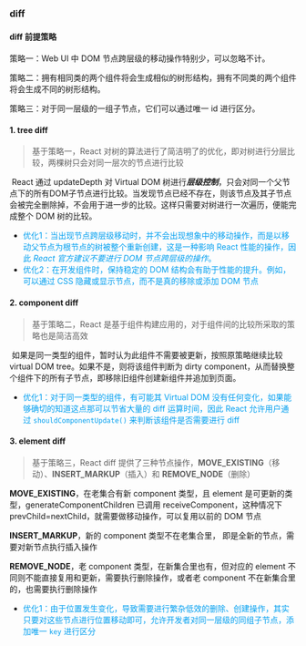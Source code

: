 ### diff

#### diff 前提策略

策略一：Web UI 中 DOM 节点跨层级的移动操作特别少，可以忽略不计。

策略二：拥有相同类的两个组件将会生成相似的树形结构，拥有不同类的两个组件将会生成不同的树形结构。

策略三：对于同一层级的一组子节点，它们可以通过唯一 id 进行区分。

#### 1. tree diff

> 基于策略一，React 对树的算法进行了简洁明了的优化，即对树进行分层比较，两棵树只会对同一层次的节点进行比较

​        React 通过 updateDepth 对 Virtual DOM 树进行***层级控制***，只会对同一个父节点下的所有DOM子节点进行比较。当发现节点已经不存在，则该节点及其子节点会被完全删除掉，不会用于进一步的比较。这样只需要对树进行一次遍历，便能完成整个 DOM 树的比较。

* <font color=#0099fff >优化1：当出现节点跨层级移动时，并不会出现想象中的移动操作，而是以移动父节点为根节点的树被整个重新创建，这是一种影响 React 性能的操作，因此 *React 官方建议不要进行 DOM 节点跨层级的操作*。</font>
* <font color=#0099fff >优化2：在开发组件时，保持稳定的 DOM 结构会有助于性能的提升。例如，可以通过 CSS 隐藏或显示节点，而不是真的移除或添加 DOM 节点 </font>

#### 2. component diff

> 基于策略二，React 是基于组件构建应用的，对于组件间的比较所采取的策略也是简洁高效

​        如果是同一类型的组件，暂时认为此组件不需要被更新，按照原策略继续比较 virtual DOM tree。如果不是，则将该组件判断为 dirty component，从而替换整个组件下的所有子节点，即移除旧组件创建新组件并追加到页面。

* <font color=#0099fff >优化1：对于同一类型的组件，有可能其 Virtual DOM 没有任何变化，如果能够确切的知道这点那可以节省大量的 diff 运算时间，因此 React 允许用户通过 `shouldComponentUpdate()` 来判断该组件是否需要进行 diff</font> 

#### 3. element diff

> 基于策略三，React diff 提供了三种节点操作，**MOVE_EXISTING**（移动）、**INSERT_MARKUP**（插入）和 **REMOVE_NODE**（删除）

**MOVE_EXISTING**，在老集合有新 component 类型，且 element 是可更新的类型，generateComponentChildren 已调用 receiveComponent，这种情况下 prevChild=nextChild，就需要做移动操作，可以复用以前的 DOM 节点</br>

**INSERT_MARKUP**，新的 component 类型不在老集合里， 即是全新的节点，需要对新节点执行插入操作</br>

**REMOVE_NODE**，老 component 类型，在新集合里也有，但对应的 element 不同则不能直接复用和更新，需要执行删除操作，或者老 component 不在新集合里的，也需要执行删除操作</br>

* <font color=#0099fff >优化1：由于位置发生变化，导致需要进行繁杂低效的删除、创建操作，其实只要对这些节点进行位置移动即可，允许开发者对同一层级的同组子节点，添加唯一 `key` 进行区分</font>

